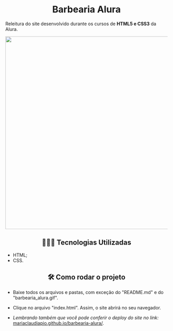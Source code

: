 <h1 align="center"> Barbearia Alura </h1>



Releitura do site desenvolvido durante os cursos de **HTML5 e CSS3** da Alura. 

<p align="center">
 <img width="600vw" src="barbearia_alura.gif">
</p>







<h2 align="center">👩🏽‍💻 Tecnologias Utilizadas</h2>   

* HTML;
* CSS.

<h2 align="center">🛠️ Como rodar o projeto</h2> 

* Baixe todos os arquivos e pastas, com exceção do "README.md" e do "barbearia_alura.gif".

* Clique no arquivo "index.html". Assim, o site abrirá no seu navegador.

* *Lembrando também que você pode conferir o deploy do site no link:* [mariaclaudiapio.github.io/barbearia-alura/](https://mariaclaudiapio.github.io/barbearia-alura/). 

  





 

